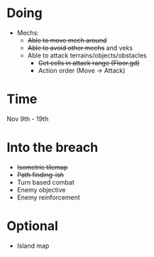 # Doing
* Mechs:
    * ~~Able to move mech around~~
    * ~~Able to avoid other mechs~~ and veks
    * Able to attack terrains/objects/obstacles
        * ~~Get cells in attack range (Floor.gd)~~
        * Action order (Move -> Attack)
# Time
Nov 9th - 19th
# Into the breach
* ~~Isometric tilemap~~
* ~~Path finding-ish~~
* Turn based combat
* Enemy objective
* Enemy reinforcement
# Optional
* Island map
